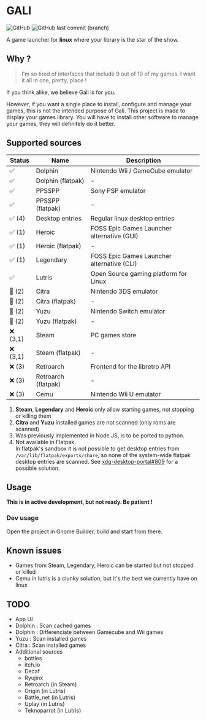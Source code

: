 # GALI

![GitHub](https://img.shields.io/github/license/GeoffreyCoulaud/gali?style=for-the-badge)
![GitHub last commit (branch)](https://img.shields.io/github/last-commit/GeoffreyCoulaud/gali/python-gnome-builder?style=for-the-badge)

A game launcher for **linux** where your library is the star of the show.

## Why ?
> I'm so tired of interfaces that include 9 out of 10 of my games. I want it all in one, pretty, place ! 

If you think alike, we believe Gali is for you. 

However, if you want a single place to install, configure and manage your games, 
this is not the intended purpose of Gali. This project is made to display your games library. 
You will have to install other software to manage your games, they will definitely do it better.

## Supported sources

Status   | Name                               | Description                                
-------- | ---------------------------------- | -----------------------------------------
✅       | Dolphin                            | Nintendo Wii / GameCube emulator
✅       | Dolphin (flatpak)                  | -
✅       | PPSSPP                             | Sony PSP emulator
✅       | PPSSPP (flatpak)                   | -
✅ (4)   | Desktop entries                    | Regular linux desktop entries
✅ (1)   | Heroic                             | FOSS Epic Games Launcher alternative (GUI)
✅ (1)   | Heroic (flatpak)                   | -
✅ (1)   | Legendary                          | FOSS Epic Games Launcher alternative (CLI)
✅       | Lutris                             | Open Source gaming platform for Linux
🔶 (2)   | Citra                              | Nintendo 3DS emulator
🔶 (2)   | Citra (flatpak)                    | -
🔶 (2)   | Yuzu                               | Nintendo Switch emulator
🔶 (2)   | Yuzu (flatpak)                     | -
❌ (3,1) | Steam                              | PC games store
❌ (3,1) | Steam (flatpak)                    | -
❌ (3)   | Retroarch                          | Frontend for the libretro API
❌ (3)   | Retroarch (flatpak)                | -
❌ (3)   | Cemu                               | Nintendo Wii U emulator

1. **Steam**, **Legendary** and **Heroic** only allow starting games, not stopping or killing them
2. **Citra** and **Yuzu** installed games are not scanned (only roms are scanned)
3. Was previously implemented in Node JS, is to be ported to python.
4. Not available in Flatpak.  
In flatpak's sandbox it is not possible to get desktop entries from `/var/lib/flatpak/exports/share`, so none of the system-wide flatpak desktop entries are scanned. See [xdg-desktop-portal#809](https://github.com/flatpak/xdg-desktop-portal/issues/809) for a possible solution.

## Usage
**This is in active development, but not ready. Be patient !**

### Dev usage
Open the project in Gnome Builder, build and start from there.

## Known issues
* Games from Steam, Legendary, Heroic can be started but not stopped or killed
* Cemu in lutris is a clunky solution, but it's the best we currently have on linux

## TODO
* App UI
* Dolphin : Scan cached games
* Dolphin : Differenciate between Gamecube and Wii games
* Yuzu : Scan installed games
* Citra : Scan installed games
* Additional sources
	* bottles
	* itch.io
	* Decaf
	* Ryujinx
	* Retroarch (in Steam)
	* Origin (in Lutris)
	* Battle_net (in Lutris)
	* Uplay (in Lutris)
	* Teknoparrot (in Lutris)
